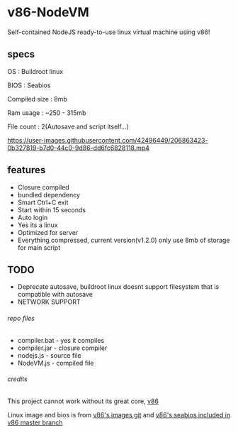 # v86-NodeVM
Self-contained NodeJS ready-to-use linux virtual machine using v86!
## specs
OS : Buildroot linux

BIOS : Seabios

Compiled size : 8mb

Ram usage : ~250 - 315mb

File count : 2(Autosave and script itself...)

https://user-images.githubusercontent.com/42496449/206863423-0b327819-b7d0-44c0-9d86-dd6fc6828118.mp4
## features
 - Closure compiled
 - bundled dependency
 - Smart Ctrl+C exit
 - Start within 15 seconds
 - Auto login
 - Yes its a linux
 - Optimized for server
 - Everything compressed, current version(v1.2.0) only use 8mb of storage for main script
## TODO
 - Deprecate autosave, buildroot linux doesnt support filesystem that is compatible with autosave
 - NETWORK SUPPORT
###### repo files
 - compiler.bat - yes it compiles
 - compiler.jar - closure compiler
 - nodejs.js - source file
 - NodeVM.js - compiled file
###### credits
This project cannot work without its great core, [v86](https://github.com/copy/v86/)

Linux image and bios is from [v86's images git](https://github.com/copy/images/) and [v86's seabios included in v86 master branch](https://github.com/copy/v86/blob/master/bios/seabios.bin/)
